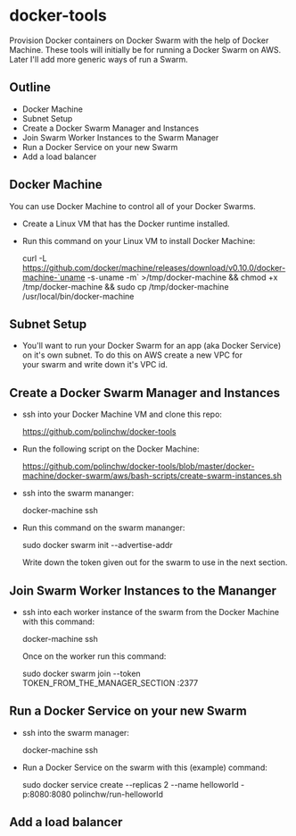 # docker-tools
Provision Docker containers on Docker Swarm with the help of Docker Machine.  These tools will initially be for running a Docker Swarm on AWS.  Later I'll add more generic ways of run a Swarm.

## Outline
- Docker Machine
- Subnet Setup 
- Create a Docker Swarm Manager and Instances
- Join Swarm Worker Instances to the Swarm Manager
- Run a Docker Service on your new Swarm
- Add a load balancer

## Docker Machine
You can use Docker Machine to control all of your Docker Swarms.  
- Create a Linux VM that has the Docker runtime installed.
- Run this command on your Linux VM to install Docker Machine:

  curl -L https://github.com/docker/machine/releases/download/v0.10.0/docker-machine-`uname -s`-`uname -m` >/tmp/docker-machine &&
  chmod +x /tmp/docker-machine &&
  sudo cp /tmp/docker-machine /usr/local/bin/docker-machine
 
## Subnet Setup
- You'll want to run your Docker Swarm for an app (aka Docker Service) on it's own subnet. To do this on AWS create a new VPC for   
  your swarm and write down it's VPC id.
  
## Create a Docker Swarm Manager and Instances
- ssh into your Docker Machine VM and clone this repo:

  https://github.com/polinchw/docker-tools  

- Run the following script on the Docker Machine:

  https://github.com/polinchw/docker-tools/blob/master/docker-machine/docker-swarm/aws/bash-scripts/create-swarm-instances.sh
  
- ssh into the swarm mananger:

  docker-machine ssh <swarm-mananger>
  
- Run this command on the swarm mananger:   

  sudo docker swarm init --advertise-addr <IP-ADDRESS-OF-SWARM-MANANGER>
  
  Write down the token given out for the swarm to use in the next section.
  
## Join Swarm Worker Instances to the Mananger
- ssh into each worker instance of the swarm from the Docker Machine with this command:
 
  docker-machine ssh <worker-node>
  
  Once on the worker run this command:
  
  sudo docker swarm join --token TOKEN_FROM_THE_MANAGER_SECTION <IP-ADDRESS-OF-SWARM-MANANGER>:2377

## Run a Docker Service on your new Swarm
- ssh into the swarm manager:

  docker-machine ssh <swarm-manager>
  
- Run a Docker Service on the swarm with this (example) command:

  sudo docker service create --replicas 2 --name helloworld -p:8080:8080 polinchw/run-helloworld

## Add a load balancer

